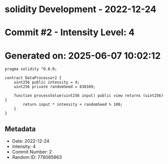﻿# solidity Development - 2022-12-24
# Commit #2 - Intensity Level: 4
# Generated on: 2025-06-07 10:02:12
```solidity
pragma solidity ^0.8.0;

contract DataProcessor2 {
    uint256 public intensity = 4;
    uint256 private randomSeed = 830169;

    function processValue(uint256 input) public view returns (uint256) {
        return input * intensity + randomSeed % 100;
    }
}
```
## Metadata
- Date: 2022-12-24
- Intensity: 4
- Commit Number: 2
- Random ID: 778085963
